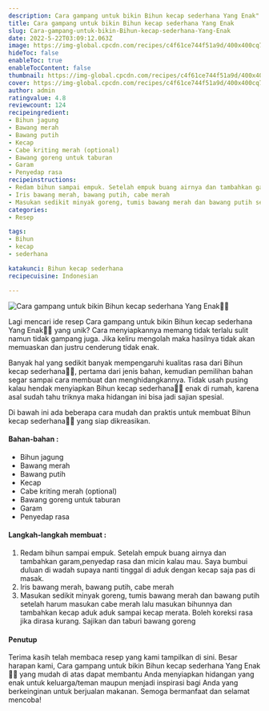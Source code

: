 ```yaml
---
description: Cara gampang untuk bikin Bihun kecap sederhana Yang Enak"
title: Cara gampang untuk bikin Bihun kecap sederhana Yang Enak
slug: Cara-gampang-untuk-bikin-Bihun-kecap-sederhana-Yang-Enak
date: 2022-5-22T03:09:12.063Z
image: https://img-global.cpcdn.com/recipes/c4f61ce744f51a9d/400x400cq70/photo.jpg
hideToc: false
enableToc: true
enableTocContent: false
thumbnail: https://img-global.cpcdn.com/recipes/c4f61ce744f51a9d/400x400cq70/photo.jpg
cover: https://img-global.cpcdn.com/recipes/c4f61ce744f51a9d/400x400cq70/photo.jpg
author: admin
ratingvalue: 4.8
reviewcount: 124
recipeingredient:
- Bihun jagung
- Bawang merah
- Bawang putih
- Kecap
- Cabe kriting merah (optional)
- Bawang goreng untuk taburan
- Garam
- Penyedap rasa
recipeinstructions:
- Redam bihun sampai empuk. Setelah empuk buang airnya dan tambahkan garam,penyedap rasa dan micin kalau mau. Saya bumbui duluan di wadah supaya nanti tinggal di aduk dengan kecap saja pas di masak.
- Iris bawang merah, bawang putih, cabe merah
- Masukan sedikit minyak goreng, tumis bawang merah dan bawang putih setelah harum masukan cabe merah lalu masukan bihunnya dan tambahkan kecap aduk aduk sampai kecap merata. Boleh koreksi rasa jika dirasa kurang. Sajikan dan taburi bawang goreng
categories:
- Resep

tags:
- Bihun
- kecap
- sederhana

katakunci: Bihun kecap sederhana
recipecuisine: Indonesian

---
```


![Cara gampang untuk bikin Bihun kecap sederhana Yang Enak👩‍🍳](https://img-global.cpcdn.com/recipes/c4f61ce744f51a9d/400x400cq70/photo.jpg)

Lagi mencari ide resep Cara gampang untuk bikin Bihun kecap sederhana Yang Enak👩‍🍳 yang unik? Cara menyiapkannya memang tidak terlalu sulit namun tidak gampang juga. Jika keliru mengolah maka hasilnya tidak akan memuaskan dan justru cenderung tidak enak.

Banyak hal yang sedikit banyak mempengaruhi kualitas rasa dari Bihun kecap sederhana👩‍🍳, pertama dari jenis bahan, kemudian pemilihan bahan segar sampai cara membuat dan menghidangkannya. Tidak usah pusing kalau hendak menyiapkan Bihun kecap sederhana👩‍🍳 enak di rumah, karena asal sudah tahu triknya maka hidangan ini bisa jadi sajian spesial.

Di bawah ini ada beberapa cara mudah dan praktis untuk membuat Bihun kecap sederhana👩‍🍳 yang siap dikreasikan.

<!--inarticleads1-->

#### Bahan-bahan :

- Bihun jagung
- Bawang merah
- Bawang putih
- Kecap
- Cabe kriting merah (optional)
- Bawang goreng untuk taburan
- Garam
- Penyedap rasa

<!--inarticleads2-->

#### Langkah-langkah membuat :

1. Redam bihun sampai empuk. Setelah empuk buang airnya dan tambahkan garam,penyedap rasa dan micin kalau mau. Saya bumbui duluan di wadah supaya nanti tinggal di aduk dengan kecap saja pas di masak.
1. Iris bawang merah, bawang putih, cabe merah
1. Masukan sedikit minyak goreng, tumis bawang merah dan bawang putih setelah harum masukan cabe merah lalu masukan bihunnya dan tambahkan kecap aduk aduk sampai kecap merata. Boleh koreksi rasa jika dirasa kurang. Sajikan dan taburi bawang goreng

#### Penutup

Terima kasih telah membaca resep yang kami tampilkan di sini. Besar harapan kami, Cara gampang untuk bikin Bihun kecap sederhana Yang Enak👩‍🍳 yang mudah di atas dapat membantu Anda menyiapkan hidangan yang enak untuk keluarga/teman maupun menjadi inspirasi bagi Anda yang berkeinginan untuk berjualan makanan. Semoga bermanfaat dan selamat mencoba!